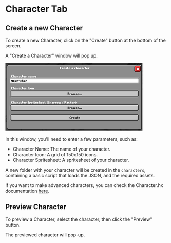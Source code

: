# Character Tab
## Create a new Character

To create a new Character, click on the "Create" button at the bottom of the screen.

A "Create a Character" window will pop up.

![Create a character window](/img/charcreator.png)

In this window, you'll need to enter a few parameters, such as:
- Character Name: The name of your character.
- Character Icon: A grid of 150x150 icons.
- Character Spritesheet: A spritesheet of your character.

A new folder with your character will be created in the `characters`, containing a basic script that loads the JSON, and the required assets.

If you want to make advanced characters, you can check the Character.hx documentation [here](/scripts/characterScript.md).



## Preview Character

To preview a Character, select the character, then click the "Preview" button.

The previewed character will pop-up.